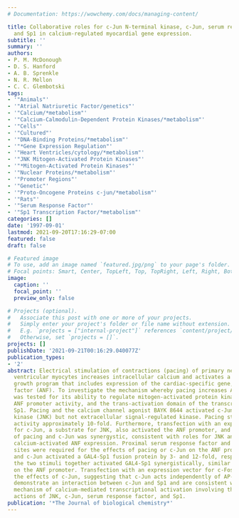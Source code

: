 ```yaml
---
# Documentation: https://wowchemy.com/docs/managing-content/

title: Collaborative roles for c-Jun N-terminal kinase, c-Jun, serum response factor,
  and Sp1 in calcium-regulated myocardial gene expression.
subtitle: ''
summary: ''
authors:
- P. M. McDonough
- D. S. Hanford
- A. B. Sprenkle
- N. R. Mellon
- C. C. Glembotski
tags:
- '"Animals"'
- '"Atrial Natriuretic Factor/genetics"'
- '"Calcium/*metabolism"'
- '"Calcium-Calmodulin-Dependent Protein Kinases/*metabolism"'
- '"Cells"'
- '"Cultured"'
- '"DNA-Binding Proteins/*metabolism"'
- '"*Gene Expression Regulation"'
- '"Heart Ventricles/cytology/*metabolism"'
- '"JNK Mitogen-Activated Protein Kinases"'
- '"*Mitogen-Activated Protein Kinases"'
- '"Nuclear Proteins/*metabolism"'
- '"Promoter Regions"'
- '"Genetic"'
- '"Proto-Oncogene Proteins c-jun/*metabolism"'
- '"Rats"'
- '"Serum Response Factor"'
- '"Sp1 Transcription Factor/*metabolism"'
categories: []
date: '1997-09-01'
lastmod: 2021-09-20T17:16:29-07:00
featured: false
draft: false

# Featured image
# To use, add an image named `featured.jpg/png` to your page's folder.
# Focal points: Smart, Center, TopLeft, Top, TopRight, Left, Right, BottomLeft, Bottom, BottomRight.
image:
  caption: ''
  focal_point: ''
  preview_only: false

# Projects (optional).
#   Associate this post with one or more of your projects.
#   Simply enter your project's folder or file name without extension.
#   E.g. `projects = ["internal-project"]` references `content/project/deep-learning/index.md`.
#   Otherwise, set `projects = []`.
projects: []
publishDate: '2021-09-21T00:16:29.040077Z'
publication_types:
- '2'
abstract: Electrical stimulation of contractions (pacing) of primary neonatal rat
  ventricular myocytes increases intracellular calcium and activates a hypertrophic
  growth program that includes expression of the cardiac-specific gene, atrial natriuretic
  factor (ANF). To investigate the mechanism whereby pacing increases ANF, pacing
  was tested for its ability to regulate mitogen-activated protein kinase family members,
  ANF promoter activity, and the trans-activation domain of the transcription factor,
  Sp1. Pacing and the calcium channel agonist BAYK 8644 activated c-Jun N-terminal
  kinase (JNK) but not extracellular signal-regulated kinase. Pacing stimulated ANF-promoter
  activity approximately 10-fold. Furthermore, transfection with an expression vector
  for c-Jun, a substrate for JNK, also activated the ANF promoter, and the combination
  of pacing and c-Jun was synergystic, consistent with roles for JNK and c-Jun in
  calcium-activated ANF expression. Proximal serum response factor and Sp1 binding
  sites were required for the effects of pacing or c-Jun on the ANF promoter. Pacing
  and c-Jun activated a GAL4-Sp1 fusion protein by 3- and 12-fold, respectively, whereas
  the two stimuli together activated GAL4-Sp1 synergistically, similar to their effect
  on the ANF promoter. Transfection with an expression vector for c-Fos inhibited
  the effects of c-Jun, suggesting that c-Jun acts independently of AP-1. These results
  demonstrate an interaction between c-Jun and Sp1 and are consistent with a novel
  mechanism of calcium-mediated transcriptional activation involving the collaborative
  actions of JNK, c-Jun, serum response factor, and Sp1.
publication: '*The Journal of biological chemistry*'
---
```

